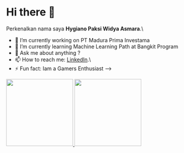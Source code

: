 # Hi there 👋

Perkenalkan nama saya **Hygiano Paksi Widya Asmara**.\ 

- 🔭 I’m currently working on PT Madura Prima Investama
- 🌱 I’m currently learning Machine Learning Path at Bangkit Program 
- 💬 Ask me about anything ?
- 📫 How to reach me: [LinkedIn](https://www.linkedin.com/in/hygianopaksiwidyaasmara/).\
- ⚡ Fun fact: Iam a Gamers Enthusiast
-->
<p align="left">
<a href="https://github.com/HygianoPaksiWA">
  <img height="180em" src="https://github-readme-stats-eight-theta.vercel.app/api?username=gilangadhan&show_icons=true&theme=algolia&include_all_commits=true&count_private=true"/>
  <img height="180em" src="https://github-readme-stats-eight-theta.vercel.app/api/top-langs/?username=gilangadhan&layout=compact&langs_count=8&theme=algolia"/>
</a>
</p>
